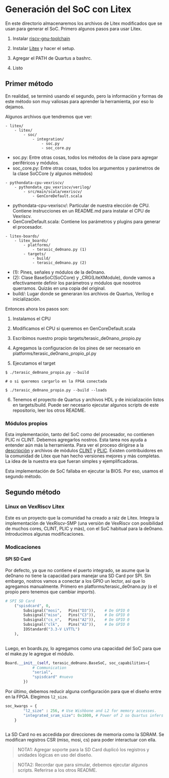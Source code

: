 # Generación del SoC con Litex

En este directorio almacenaremos los archivos de Litex modificados que se usan para generar el SoC. Primero algunos pasos para usar Litex.

1. Instalar [riscv-gnu-toolchain](https://github.com/riscv-collab/riscv-gnu-toolchain)

2. Instalar [Litex](https://github.com/enjoy-digital/litex/wiki/Installation) y hacer el setup.

3. Agregar el PATH de Quartus a bashrc.

4. Listo

## Primer método
En realidad, se terminó usando el segundo, pero la información y formas de este método son muy valiosas para aprender la herramienta, por eso lo dejamos.

Algunos archivos que tendremos que ver:
```
- litex/
    - litex/
        - soc/
            - integration/
                - soc.py
                - soc_core.py
```
- soc.py: Entre otras cosas, todos los métodos de la clase para agregar periféricos y módulos.
- soc_core.py: Entre otras cosas, todos los argumentos y parámetros de la clase SoCCore (y algunos métodos)

```
- pythondata-cpu-vexriscv/
    - pythondata_cpu_vexriscv/verilog/
        - src/main/scala/vexriscv/
            - GenCoreDefault.scala 
```
- pythondata-cpu-vexriscv/: Particular de nuestra elección de CPU. Contiene instrucciones en un README.md para instalar el CPU de Vexriscv.
- GenCoreDefault.scala: Contiene los parámetros y plugins para generar el procesador.

```
- litex-boards/
    - litex_boards/
        - platforms/
            - terasic_de0nano.py (1)
        - targets/
            - build/
            - terasic_de0nano.py (2)
```
- (1): Pines, señales y módulos de la de0nano.
- (2): Clase BaseSoC(SoCCore) y _CRG(LiteXModule), donde vamos a efectivamente definir los parámetros y módulos que nosotros querramos. Quizás en una copia del original.
- build/: Lugar donde se generaran los archivos de Quartus, Verilog e inicialización.


Entonces ahora los pasos son:

1. Instalamos el CPU

2. Modificamos el CPU si queremos en GenCoreDefault.scala

3. Escribimos nuestro propio targets/terasic_de0nano_propio.py

4. Agregamos la configuracion de los pines de ser necesario en platforms/terasic_de0nano_propio_pl.py

5. Ejecutamos el target

```
$ ./terasic_de0nano_propio.py --build

# o si queremos cargarlo en la FPGA conectada

$ ./terasic_de0nano_propio.py --build --loads
```

6. Tenemos el proyecto de Quartus y archivos HDL y de inicialización listos en targets/build. Puede ser necesario ejecutar algunos scripts de este repositorio, leer los otros README.

### Módulos propios
Esta implementación, tanto del SoC como del procesador, no contienen PLIC ni CLINT. Debemos agregarlos nostros. Esta tarea nos ayuda a entender aún más la herramienta. Para ver el proceso dirigirse a la [descripciòn](Como_agregar_modulo_CLINT.md) y archivos de mòdulos [CLINT](clint.py) y [PLIC](plic.md). Existen contribuidores en la comunidad de Litex que han hecho versiones mejores y màs completas. La idea de la nuestra era que fueran simples y ejemplificadoras.


Esta implementación de SoC fallaba en ejecutar la BIOS. Por eso, usamos el segundo método.

## Segundo método
### Linux on VexRiscv Litex
Este es un proyecto que la comunidad ha creado a raìz de Litex. Integra la implementaciòn de VexRiscv-SMP (una versiòn de VexRiscv con posibilidad de muchos cores, CLINT, PLIC y màs), con el SoC habitual para la de0nano. Introducimos algunas modificaciones.

### Modicaciones
#### SPI SD Card
Por defecto, ya que no contiene el puerto integrado, se asume que la de0nano no tiene la capacidad para manejar una SD Card por SPI. Sin embargo, nostros vamos a conectar a los GPIO un lector, así que lo agregamos manualmente. Primero en platforms/terasic_de0nano.py (o el propio pero tenemos que cambiar _imports_).

``` Python
# SPI SD Card
    ("spisdcard", 0,
        Subsignal("mosi",   Pins("D3")),    # De GPIO 0
        Subsignal("miso",   Pins("C3")),    # De GPIO 0
        Subsignal("cs_n",   Pins("A2")),    # De GPIO 0
        Subsignal("clk",    Pins("A3")),    # De GPIO 0
        IOStandard("3.3-V LVTTL")
    ),
    
```

Luego, en boards.py, lo agregamos como una capacidad del SoC para que el make.py le agregue el módulo.

``` Python
Board.__init__(self, terasic_de0nano.BaseSoC, soc_capabilities={
            # Communication
            "serial",
            "spisdcard" #nuevo
        })
```

Por último, debemos reducir alguna configuración para que el diseño entre en la FPGA. Elegimos `l2_size`.
        

``` Python
soc_kwargs = {
        "l2_size" : 256, # Use Wishbone and L2 for memory accesses.
        "integrated_sram_size": 0x1000, # Power of 2 so Quartus infers it properly.
    }
    
```

La SD Card no es accedida por direcciones de memoria como la SDRAM. Se modifican registros CSR (miso, mosi, cs) para poder interactuar con ella.

> NOTA1: Agregar soporte para la SD Card duplicó los registros y unidades lógicas en uso del diseño.

> NOTA2: Recordar que para simular, debemos ejecutar algunos scripts. Referirse a los otros README.
